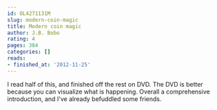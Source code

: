 ```yaml
---
id: OL4271131M
slug: modern-coin-magic
title: Modern coin magic
author: J.B. Bobo
rating: 4
pages: 384
categories: []
reads:
- finished_at: '2012-11-25'
---
```

I read half of this, and finished off the rest on DVD. The DVD is better because you can visualize what is happening. Overall a comprehensive introduction, and I've already befuddled some friends.
